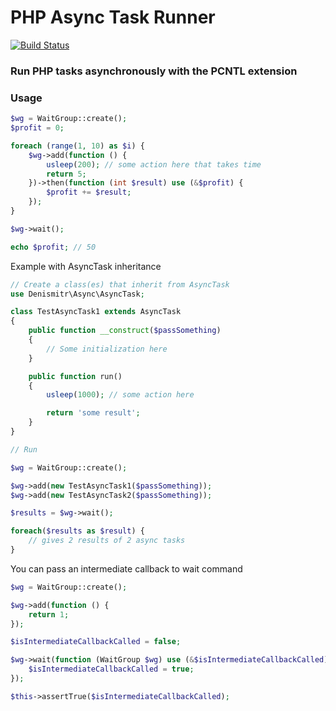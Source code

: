 # PHP Async Task Runner

[![Build Status](https://travis-ci.org/denismitr/wait.svg?branch=master)](https://travis-ci.org/denismitr/wait)

### Run PHP tasks asynchronously with the PCNTL extension

### Usage

```php
$wg = WaitGroup::create();
$profit = 0;

foreach (range(1, 10) as $i) {
    $wg->add(function () {
        usleep(200); // some action here that takes time
        return 5;
    })->then(function (int $result) use (&$profit) {
        $profit += $result;
    });
}

$wg->wait();

echo $profit; // 50
```
Example with AsyncTask inheritance
```php
// Create a class(es) that inherit from AsyncTask
use Denismitr\Async\AsyncTask;

class TestAsyncTask1 extends AsyncTask
{
    public function __construct($passSomething)
    {
        // Some initialization here
    }

    public function run()
    {
        usleep(1000); // some action here

        return 'some result';
    }
}

// Run

$wg = WaitGroup::create();

$wg->add(new TestAsyncTask1($passSomething));
$wg->add(new TestAsyncTask2($passSomething));

$results = $wg->wait();

foreach($results as $result) {
    // gives 2 results of 2 async tasks
}
```

You can pass an intermediate callback to wait command

```php
$wg = WaitGroup::create();

$wg->add(function () {
    return 1;
});

$isIntermediateCallbackCalled = false;

$wg->wait(function (WaitGroup $wg) use (&$isIntermediateCallbackCalled) {
    $isIntermediateCallbackCalled = true;
});

$this->assertTrue($isIntermediateCallbackCalled);
```